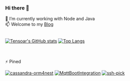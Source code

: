 ### Hi there 👋

<!--
**tensoar/tensoar** is a ✨ _special_ ✨ repository because its `README.md` (this file) appears on your GitHub profile.

Here are some ideas to get you started:

- 🔭 I’m currently working on ...
- 🌱 I’m currently learning ...
- 👯 I’m looking to collaborate on ...
- 🤔 I’m looking for help with ...
- 💬 Ask me about ...
- 📫 How to reach me: ...
- 😄 Pronouns: ...
- ⚡ Fun fact: ...
-->
🌱 I’m currently working with Node and Java <br>
📫 Welcome to my [Blog](https://wteng.top) <br><br>

[![Tensoar's GitHub stats](https://github-readme-stats.vercel.app/api?username=tensoar&show_icons=true&count_private=true&hide=contribs&include_all_commits=true&theme=vue-dark&custom_title=Tensoar's%20GitHub%20stats)](https://github.com/tensoar)
[![Top Langs](https://github-readme-stats.vercel.app/api/top-langs/?username=tensoar&layout=compact&theme=vue-dark)](https://github.com/tensoar)

<br><br>
⚡ Pined<br>

[![cassandra-orm4nest](https://github-readme-stats.vercel.app/api/pin/?username=tensoar&theme=vue-dark&repo=cassandra-orm4nest)](https://github.com/tensoar/cassandra-orm4nest)
[![MqttBootIntegration](https://github-readme-stats.vercel.app/api/pin/?username=tensoar&theme=vue-dark&MqttBootIntegration)](https://github.com/tensoar/MqttBootIntegration)
[![ssh-pick](https://github-readme-stats.vercel.app/api/pin/?username=tensoar&theme=vue-dark&repo=ssh-pick)](https://github.com/tensoar/ssh-pick)
